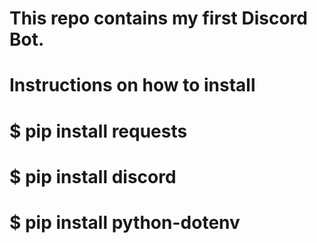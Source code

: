 # This repo contains my first Discord Bot.

# Instructions on how to install

# $ pip install requests
# $ pip install discord
# $ pip install python-dotenv
